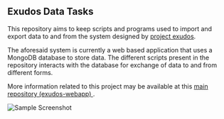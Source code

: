 ## Exudos Data Tasks

This repository aims to keep scripts and programs used to import and export data to and from the system designed by [project exudos](https://github.com/gdgu/exudos-webapp/blob/master/README.MD#projectExudos).

The aforesaid system is currently a web based application that uses a MongoDB database to store data. The different scripts present in the repository interacts with the database for exchange of data to and from different forms.

More information related to this project may be available at this [main repository (exudos-webapp) ](https://github.com/gdgu/exudos-webapp).

![Sample Screenshot](https://i.imgur.com/zr37AmS.png)
